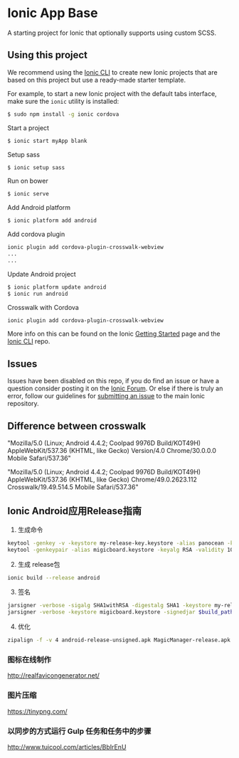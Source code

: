 Ionic App Base
=====================

A starting project for Ionic that optionally supports using custom SCSS.

## Using this project

We recommend using the [Ionic CLI](https://github.com/driftyco/ionic-cli) to create new Ionic projects that are based on this project but use a ready-made starter template.

For example, to start a new Ionic project with the default tabs interface, make sure the `ionic` utility is installed:

```bash
$ sudo npm install -g ionic cordova
```

Start a project

```bash
$ ionic start myApp blank
```

Setup sass

```bash
$ ionic setup sass
```

Run on bower

```bash
$ ionic serve
```

Add Android platform

```bash
$ ionic platform add android
```

Add cordova plugin
```bash
ionic plugin add cordova-plugin-crosswalk-webview
...
...
```

Update Android project
```bash
$ ionic platform update android
$ ionic run android
```

Crosswalk with Cordova
```bash
ionic plugin add cordova-plugin-crosswalk-webview
```

<preference name="xwalk64bit" value="xwalk64bit" />

More info on this can be found on the Ionic [Getting Started](http://ionicframework.com/getting-started) page and the [Ionic CLI](https://github.com/driftyco/ionic-cli) repo.

## Issues
Issues have been disabled on this repo, if you do find an issue or have a question consider posting it on the [Ionic Forum](http://forum.ionicframework.com/).  Or else if there is truly an error, follow our guidelines for [submitting an issue](http://ionicframework.com/submit-issue/) to the main Ionic repository.


## Difference between crosswalk

"Mozilla/5.0 (Linux; Android 4.4.2; Coolpad 9976D Build/KOT49H) AppleWebKit/537.36 (KHTML, like Gecko) Version/4.0 Chrome/30.0.0.0 Mobile Safari/537.36"

"Mozilla/5.0 (Linux; Android 4.4.2; Coolpad 9976D Build/KOT49H) AppleWebKit/537.36 (KHTML, like Gecko) Chrome/49.0.2623.112 Crosswalk/19.49.514.5 Mobile Safari/537.36"


## Ionic Android应用Release指南
1) 生成命令
```bash
keytool -genkey -v -keystore my-release-key.keystore -alias panocean -keyalg RSA -keysize 2048 -validity 10000
keytool -genkeypair -alias migicboard.keystore -keyalg RSA -validity 10000 -keystore migicboard.keystore
```
2) 生成 release包
```bash
ionic build --release android
```
3) 签名
```bash
jarsigner -verbose -sigalg SHA1withRSA -digestalg SHA1 -keystore my-release-key.keystore /Users/suxindao/work/billboard/platforms/android/build/outputs/apk/android-release-unsigned.apk panocean
jarsigner -verbose -keystore migicboard.keystore -signedjar $build_path/MagicManager-$DATE.apk $apk_path/android-release-unsigned.apk migicboard.keystore
```
4) 优化
```bash
zipalign -f -v 4 android-release-unsigned.apk MagicManager-release.apk
```

### 图标在线制作
http://realfavicongenerator.net/

### 图片压缩
https://tinypng.com/

### 以同步的方式运行 Gulp 任务和任务中的步骤
http://www.tuicool.com/articles/BbIrEnU